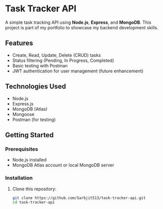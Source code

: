 
# Task Tracker API

A simple task tracking API using **Node.js**, **Express**, and **MongoDB**. This project is part of my portfolio to showcase my backend development skills.

## Features
- Create, Read, Update, Delete (CRUD) tasks
- Status filtering (Pending, In Progress, Completed)
- Basic testing with Postman
- JWT authentication for user management (future enhancement)

## Technologies Used
- Node.js
- Express.js
- MongoDB (Atlas)
- Mongoose
- Postman (for testing)

## Getting Started
### Prerequisites
- Node.js installed
- MongoDB Atlas account or local MongoDB server

### Installation
1. Clone this repository:
   ```bash
   git clone https://github.com/Sarbjit513/task-tracker-api.git
   cd task-tracker-api
